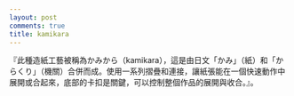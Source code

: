 ```yaml
---
layout: post
comments: true
title: kamikara
---
```




『此種造紙工藝被稱為かみから（kamikara），這是由日文「かみ」（紙）和「からくり」（機關）合併而成。使用一系列摺疊和連接，讓紙張能在一個快速動作中展開或合起來，底部的卡扣是關鍵，可以控制整個作品的展開與收合。』。

